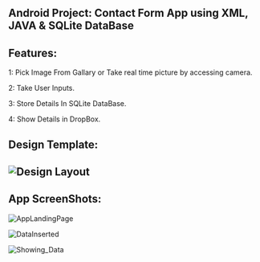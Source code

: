 ## Android Project: Contact Form App using XML, JAVA & SQLite DataBase
## Features:
1: Pick Image From Gallary or Take real time picture by accessing camera.

2: Take User Inputs.

3: Store Details In SQLite DataBase.

4: Show Details in DropBox.

## Design Template:
## ![Design Layout](https://github.com/MRIDULrk/Android_App_ContactForm/assets/100429674/43bc109b-4e00-4ec5-a8a2-4bfac3469ab2)
      

## App ScreenShots:

![AppLandingPage](https://github.com/MRIDULrk/Android_App_ContactForm/assets/100429674/bac950a0-6ca5-4ee7-b46a-f0a7bd012d48)


![DataInserted](https://github.com/MRIDULrk/Android_App_ContactForm/assets/100429674/9a5b868e-de01-4f35-bc32-4bf12417473a)


![Showing_Data](https://github.com/MRIDULrk/Android_App_ContactForm/assets/100429674/252f3a51-20ae-45af-a75e-9a55a59d2fee)
